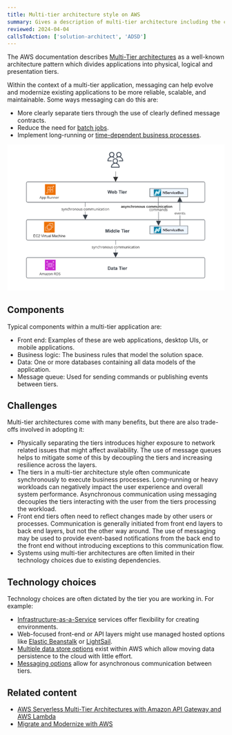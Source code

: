 ```yaml
---
title: Multi-tier architecture style on AWS
summary: Gives a description of multi-tier architecture including the components, challenges, and technology options for AWS
reviewed: 2024-04-04
callsToAction: ['solution-architect', 'ADSD']
---
```


The AWS documentation describes [Multi-Tier architectures](https://docs.aws.amazon.com/whitepapers/latest/serverless-multi-tier-architectures-api-gateway-lambda/introduction.html) as a well-known architecture pattern which divides applications into physical, logical and presentation tiers.

Within the context of a multi-tier application, messaging can help evolve and modernize existing applications to be more reliable, scalable, and maintainable. Some ways messaging can do this are:

- More clearly separate tiers through the use of clearly defined message contracts.
- Reduce the need for [batch jobs](https://particular.net/blog/death-to-the-batch-job).
- Implement long-running or [time-dependent business processes](https://particular.net/webinars/got-the-time).


![Layered architecture on AWS](/architecture/aws/images/aws-multi-tier-architecture.png)

## Components

Typical components within a multi-tier application are:

- Front end: Examples of these are web applications, desktop UIs, or mobile applications.
- Business logic: The business rules that model the solution space.
- Data: One or more databases containing all data models of the application.
- Message queue: Used for sending commands or publishing events between tiers.

## Challenges

Multi-tier architectures come with many benefits, but there are also trade-offs involved in adopting it:

- Physically separating the tiers introduces higher exposure to network related issues that might affect availability. The use of message queues helps to mitigate some of this by decoupling the tiers and increasing resilience across the layers.
- The tiers in a multi-tier architecture style often communicate synchronously to execute business processes. Long-running or heavy workloads can negatively impact the user experience and overall system performance. Asynchronous communication using messaging decouples the tiers interacting with the user from the tiers processing the workload.
- Front end tiers often need to reflect changes made by other users or processes. Communication is generally initiated from front end layers to back end layers, but not the other way around. The use of messaging may be used to provide event-based notifications from the back end to the front end without introducing exceptions to this communication flow.
- Systems using multi-tier architectures are often limited in their technology choices due to existing dependencies.

## Technology choices

Technology choices are often dictated by the tier you are working in. For example:

- [Infrastructure-as-a-Service](/architecture/azure/compute.md#infrastructure-as-a-service) services offer flexibility for creating environments.
- Web-focused front-end or API layers might use managed hosted options like [Elastic Beanstalk](https://aws.amazon.com/elasticbeanstalk) or [LightSail](https://aws.amazon.com/lightsail).
- [Multiple data store options](/architecture/aws/data-stores.md) exist within AWS which allow moving data persistence to the cloud with little effort.
- [Messaging options](/architecture/aws/messaging.md) allow for asynchronous communication between tiers.

## Related content

- [AWS Serverless Multi-Tier Architectures with Amazon API Gateway and AWS Lambda](https://docs.aws.amazon.com/whitepapers/latest/serverless-multi-tier-architectures-api-gateway-lambda/welcome.html)
- [Migrate and Modernize with AWS](https://aws.amazon.com/cloud-migration/how-to-migrate/)